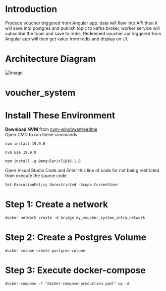 # Introduction
Produce voucher triggered from Angular app, data will flow into API then it will save into postgres and publish topic to kafka broker, worker service will subscribe the topic and save to redis, Redeemed voucher api  triggered from Angular app will then get value from redis and display on UI.

# Architecture Diagram
![image](https://github.com/jiawei016/playground_project/assets/12298454/a1ce1971-bfcb-4acf-a9ab-f5e3aaa84285)


# voucher_system
# Install These Environment
<b>Download NVM</b> from [nvm-windows#readme](https://github.com/coreybutler/nvm-windows#readme) <br />
Open CMD to run these commands
````
nvm install 19.9.0
````
````
nvm use 19.9.0
````
````
npm install -g @angular/cli@16.1.8
````
Open Visual Studio Code and Enter this line of code for not being restricted from execute the source code
````
Set-ExecutionPolicy Unrestricted -Scope CurrentUser
````

# Step 1: Create a network
````
docker network create -d bridge my_voucher_system_infra_network
````

# Step 2: Create a Postgres Volume
````
docker volume create postgres-volume
````

# Step 3: Execute docker-compose
````
docker-compose -f "docker-compose-production.yaml" up -d
````
